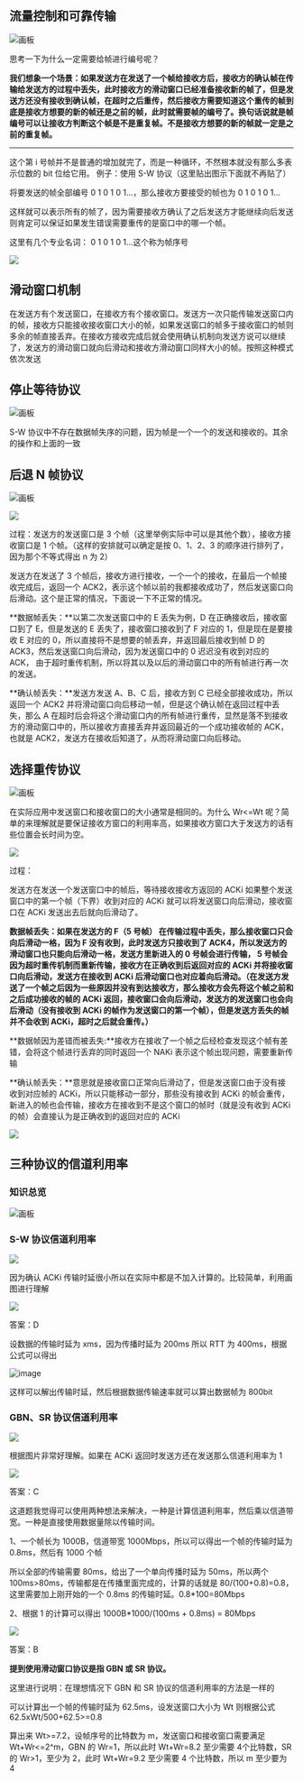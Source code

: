 ## 流量控制和可靠传输
![画板](https://cdn.nlark.com/yuque/0/2025/jpeg/48073730/1735894104572-84b1ee16-8f3d-4062-be60-800a9a77d9b9.jpeg)

思考一下为什么一定需要给帧进行编号呢？

**我们想象一个场景：如果发送方在发送了一个帧给接收方后，接收方的确认帧在传输给发送方的过程中丢失，此时接收方的滑动窗口已经准备接收新的帧了，但是发送方还没有接收到确认帧，在超时之后重传，然后接收方需要知道这个重传的帧到底是接收方想要的新的帧还是之前的帧，此时就需要帧的编号了。换句话说就是帧编号可以让接收方判断这个帧是不是重复帧。不是接收方想要的新的帧就一定是之前的重复帧。**

****

这个第 i 号帧并不是普通的增加就完了，而是一种循环，不然根本就没有那么多表示位数的 bit 位给它用。
例子：使用 S-W 协议（这里贴出图示下面就不再贴了）

将要发送的帧全部编号 0  1  0  1  0  1...，那么接收方要接受的帧也为 0  1  0  1  0  1...

这样就可以表示所有的帧了，因为需要接收方确认了之后发送方才能继续向后发送则肯定可以保证如果发生错误需要重传的是窗口中的哪一个帧。

这里有几个专业名词： 0  1  0  1  0  1...这个称为帧序号

![](https://cdn.nlark.com/yuque/0/2025/png/48073730/1735871919949-44425f9d-9a72-4f7f-9e4a-5eb2c280db7b.png)

## 滑动窗口机制
在发送方有个发送窗口，在接收方有个接收窗口。发送方一次只能传输发送窗口内的帧，接收方只能接收接收窗口大小的帧，如果发送窗口的帧多于接收窗口的帧则多余的帧直接丢弃。在接收方接收完成后就会使用确认机制向发送方说可以继续了，发送方的滑动窗口就向后滑动和接收方滑动窗口同样大小的帧。按照这种模式依次发送

## 停止等待协议
![画板](https://cdn.nlark.com/yuque/0/2025/jpeg/48073730/1735892638300-1bcc03b9-df38-44cc-97f9-281c0c631434.jpeg)

S-W 协议中不存在数据帧失序的问题，因为帧是一个一个的发送和接收的。其余的操作和上面的一致

## 后退 N 帧协议
![画板](https://cdn.nlark.com/yuque/0/2025/jpeg/48073730/1740216116076-c5105509-7ce6-4f75-8883-e156143e37d5.jpeg)

![](https://cdn.nlark.com/yuque/0/2025/png/48073730/1735894343428-20a67220-09d7-47aa-ba69-075949667a37.png)


过程：发送方的发送窗口是 3 个帧（这里举例实际中可以是其他个数），接收方接收窗口是 1 个帧。（这样的安排就可以确定是按 0、1、2、3 的顺序进行排列了，因为那个不等式得出 n 为 2）

发送方在发送了 3 个帧后，接收方进行接收，一个一个的接收，在最后一个帧接收完成后，返回一个 ACK2，表示这个帧以前的我都接收成功了，然后发送窗口向后滑动。这个是正常的情况，下面说一下不正常的情况。

**数据帧丢失：**以第二次发送窗口中的 E 丢失为例，D 在正确接收后，接收窗口到了 E，但是发送的 E 丢失了，接收窗口接收到了 F 对应的 1，但是现在是要接收 E 对应的 0，所以直接将不是想要的帧丢弃，并返回最后接收到帧 D 的 ACK3，然后发送窗口向后滑动，因为发送窗口中的 0 迟迟没有收到对应的 ACK， 由于超时重传机制，所以将其以及以后的滑动窗口中的所有帧进行再一次的发送。

**确认帧丢失：**发送方发送 A、B、C 后，接收方到 C 已经全部接收成功，所以返回一个 ACK2 并将滑动窗口向后移动一帧，但是这个确认帧在返回过程中丢失，那么 A 在超时后会将这个滑动窗口内的所有帧进行重传，显然是落不到接收方的滑动窗口中的，所以接收方直接丢弃并返回最近的一个成功接收帧的 ACK，也就是 ACK2，发送方在接收后知道了，从而将滑动窗口向后移动。



## 选择重传协议
![画板](https://cdn.nlark.com/yuque/0/2025/jpeg/48073730/1740189524253-3ffc4822-dfce-45f9-bb13-6eeff2f5eebb.jpeg)

在实际应用中发送窗口和接收窗口的大小通常是相同的。为什么 Wr<=Wt 呢？简单的来理解就是要保证接收方窗口的利用率高，如果接收方窗口大于发送方的话有些位置会长时间为空。

![](https://cdn.nlark.com/yuque/0/2025/png/48073730/1735908058508-5eae9a1b-05ef-4852-a42c-a987a93ce3d8.png)


过程：

发送方在发送一个发送窗口中的帧后，等待接收接收方返回的 ACKi 如果整个发送窗口中的第一个帧（下界）收到对应的 ACKi 就可以将发送窗口向后滑动，接收窗口在 ACKi 发送出去后就向后滑动了。

**数据帧丢失：**如果在发送方的 F（5 号帧） 在传输过程中丢失，那么接收窗口只会向后滑动一格，因为 F 没有收到，此时发送方只接收到了 ACK4，所以发送方的滑动窗口也只能向后滑动一格，发送方里新进入的 0 号帧会进行传输， 5 号帧会因为超时重传机制而重新传输，接收方在正确收到后返回对应的 ACKi 并将接收窗口向后滑动，发送方在接收到 ACKi 后滑动窗口也对应着向后滑动。**（在发送方发送了一个帧之后因为一些原因并没有到达接收方，那么接收方会先将这个帧之前和之后成功接收的帧的 ACKi 返回，接收窗口会向后滑动，发送方的发送窗口也会向后滑动（没有接收到 ACKi 的帧作为发送窗口的第一个帧），但是发送方丢失的帧并不会收到 ACKi，超时之后就会重传。）**

**数据帧因为差错而被丢失:**接收方在接收了一个帧之后经检查发现这个帧有差错，会将这个帧进行丢弃的同时返回一个 NAKi 表示这个帧出现问题，需要重新传输

**确认帧丢失：**意思就是接收窗口正常向后滑动了，但是发送窗口由于没有接收到对应帧的 ACKi，所以只能移动一部分，那些没有接收到 ACKi 的帧会重传，新进入的帧也会传输，接收方在接收到不是这个窗口的帧时（就是没有收到 ACKi 的帧）会直接认为是正确收到的返回对应的 ACKi



![](https://cdn.nlark.com/yuque/0/2025/png/48073730/1740215467520-e031cc0b-c561-4e25-8790-a4c4f14f5998.png)

## 三种协议的信道利用率
### 知识总览
![画板](https://cdn.nlark.com/yuque/0/2025/jpeg/48073730/1735998136909-d560b2c5-29c8-407e-97ce-448026c7a1c2.jpeg)

### S-W 协议信道利用率
![](https://cdn.nlark.com/yuque/0/2025/png/48073730/1735970667843-a007179c-97f8-4966-b912-e53cbbc6ac96.png)

因为确认 ACKi 传输时延很小所以在实际中都是不加入计算的。比较简单，利用画图进行理解

![](https://cdn.nlark.com/yuque/0/2025/png/48073730/1735970837950-e67c5c1f-e250-4b09-9399-1a0bdf5822f4.png)


答案：D

设数据的传输时延为 xms，因为传播时延为 200ms 所以 RTT 为 400ms，根据公式可以得出

![image](https://cdn.nlark.com/yuque/__latex/8d99ade9640588d4c4ec2909b277ff8b.svg)

这样可以解出传输时延，然后根据数据传输速率就可以算出数据帧为 800bit



### GBN、SR 协议信道利用率
![](https://cdn.nlark.com/yuque/0/2025/png/48073730/1735971341867-d2cc38f0-f146-42c5-9c4a-ae81130d291d.png)

根据图片非常好理解。如果在 ACKi 返回时发送方还在发送那么信道利用率为 1

![](https://cdn.nlark.com/yuque/0/2025/png/48073730/1735971604329-53dc5fe6-932e-4e46-a230-7f41cb1b39ed.png)


答案：C

这道题我觉得可以使用两种想法来解决，一种是计算信道利用率，然后乘以信道带宽。一种是直接使用数据量除以传输时间。

1、一个帧长为 1000B，信道带宽 1000Mbps，所以可以得出一个帧的传输时延为 0.8ms，然后有 1000 个帧

所以全部的传输需要 80ms，给出了一个单向传播时延为 50ms，所以两个 100ms>80ms，传输都是在传播里面完成的，计算的话就是 80/(100+0.8)=0.8，这里需要加上刚开始的一个 0.8ms 的传输时延。0.8*100=80Mbps

2、根据 1 的计算可以得出 1000B*1000/(100ms + 0.8ms) = 80Mbps



![](https://cdn.nlark.com/yuque/0/2025/png/48073730/1735997182515-cee824df-b05d-484c-9c31-222d4f55445d.png)


答案：B

**提到使用滑动窗口协议是指 GBN 或 SR 协议。**

这里进行说明：在理想情况下 GBN 和 SR 协议的信道利用率的方法是一样的

可以计算出一个帧的传输时延为 62.5ms，设发送窗口大小为 Wt 则根据公式 62.5xWt/500+62.5>=0.8

算出来 Wt>=7.2，设帧序号的比特数为 m，发送窗口和接收窗口需要满足 Wt+Wr<=2^m，GBN 的 Wr=1，所以此时 Wt+Wr=8.2 至少需要 4个比特数，SR 的 Wr>1，至少为 2，此时 Wt+Wr=9.2 至少需要 4 个比特数，所以 m 至少要为 4


